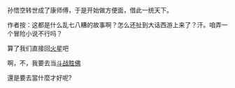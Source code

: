 孙悟空转世成了康师傅，于是开始做方便面，借此一统天下。

作者按：这都是什么乱七八糟的故事啊？怎么还扯到大话西游上来了？汗。咱弄一个冒险小说不行吗？

算了我们直接回[火星](../火星情报局/火星情报局.md)吧

啊，不，我要去当[斗战胜佛](../斗战胜佛/斗战胜佛.md)

還是要去當什麼才好呢?
